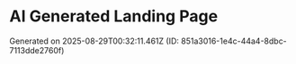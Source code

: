# AI Generated Landing Page

Generated on 2025-08-29T00:32:11.461Z (ID: 851a3016-1e4c-44a4-8dbc-7113dde2760f)